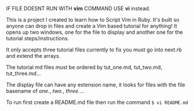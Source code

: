 IF FILE DOESNT RUN WITH **vim** COMMAND USE **vi** instead. 

This is a project I created to learn how to Script Vim in Ruby. It's built so anyone can drop in files and create a Vim based tutorial for anything! It opens up two windows, one for the file to display and another one for the tutorial steps/instructions. 

It only accepts three tutorial files currently to fix you must go into next.rb and extend the arrays.

The tutorial md files must be ordered by tut_one.md, tut_two.md, tut_three.md...

The display file can have any extension name, it looks for files with the file basename of *one.*, *two.*, *three.*...

To run first create a README.md file then run the command 
```$ vi README.md```
